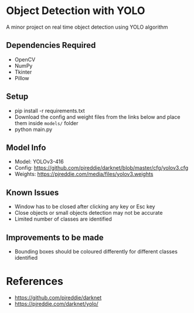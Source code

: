 # Object Detection with YOLO

A minor project on real time object detection using YOLO algorithm

## Dependencies Required

-   OpenCV
-   NumPy
-   Tkinter
-   Pillow

## Setup

-   pip install -r requirements.txt
-   Download the config and weight files from the links below and place them inside `models/` folder
-   python main.py

## Model Info

-   Model: YOLOv3-416
-   Config: https://github.com/pjreddie/darknet/blob/master/cfg/yolov3.cfg
-   Weights: https://pjreddie.com/media/files/yolov3.weights

## Known Issues

-   Window has to be closed after clicking any key or Esc key
-   Close objects or small objects detection may not be accurate
-   Limited number of classes are identified

## Improvements to be made

-   Bounding boxes should be coloured differently for different classes identified

# References

-   https://github.com/pjreddie/darknet
-   https://pjreddie.com/darknet/yolo/
